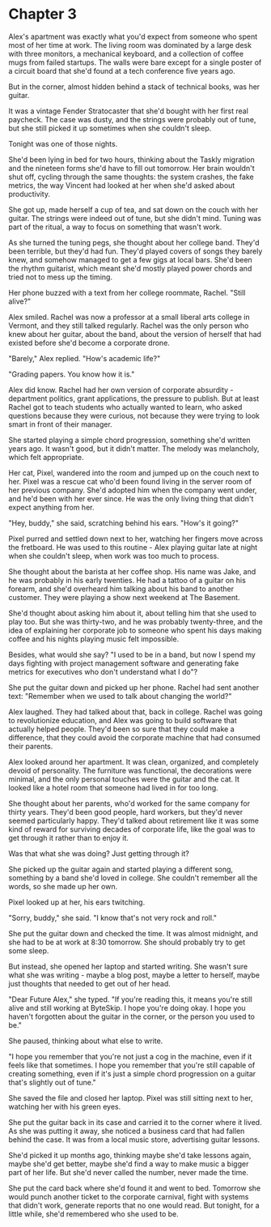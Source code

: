 # Chapter 3

Alex's apartment was exactly what you'd expect from someone who spent most of her time at work. The living room was dominated by a large desk with three monitors, a mechanical keyboard, and a collection of coffee mugs from failed startups. The walls were bare except for a single poster of a circuit board that she'd found at a tech conference five years ago.

But in the corner, almost hidden behind a stack of technical books, was her guitar.

It was a vintage Fender Stratocaster that she'd bought with her first real paycheck. The case was dusty, and the strings were probably out of tune, but she still picked it up sometimes when she couldn't sleep.

Tonight was one of those nights.

She'd been lying in bed for two hours, thinking about the Taskly migration and the nineteen forms she'd have to fill out tomorrow. Her brain wouldn't shut off, cycling through the same thoughts: the system crashes, the fake metrics, the way Vincent had looked at her when she'd asked about productivity.

She got up, made herself a cup of tea, and sat down on the couch with her guitar. The strings were indeed out of tune, but she didn't mind. Tuning was part of the ritual, a way to focus on something that wasn't work.

As she turned the tuning pegs, she thought about her college band. They'd been terrible, but they'd had fun. They'd played covers of songs they barely knew, and somehow managed to get a few gigs at local bars. She'd been the rhythm guitarist, which meant she'd mostly played power chords and tried not to mess up the timing.

Her phone buzzed with a text from her college roommate, Rachel. "Still alive?"

Alex smiled. Rachel was now a professor at a small liberal arts college in Vermont, and they still talked regularly. Rachel was the only person who knew about her guitar, about the band, about the version of herself that had existed before she'd become a corporate drone.

"Barely," Alex replied. "How's academic life?"

"Grading papers. You know how it is."

Alex did know. Rachel had her own version of corporate absurdity - department politics, grant applications, the pressure to publish. But at least Rachel got to teach students who actually wanted to learn, who asked questions because they were curious, not because they were trying to look smart in front of their manager.

She started playing a simple chord progression, something she'd written years ago. It wasn't good, but it didn't matter. The melody was melancholy, which felt appropriate.

Her cat, Pixel, wandered into the room and jumped up on the couch next to her. Pixel was a rescue cat who'd been found living in the server room of her previous company. She'd adopted him when the company went under, and he'd been with her ever since. He was the only living thing that didn't expect anything from her.

"Hey, buddy," she said, scratching behind his ears. "How's it going?"

Pixel purred and settled down next to her, watching her fingers move across the fretboard. He was used to this routine - Alex playing guitar late at night when she couldn't sleep, when work was too much to process.

She thought about the barista at her coffee shop. His name was Jake, and he was probably in his early twenties. He had a tattoo of a guitar on his forearm, and she'd overheard him talking about his band to another customer. They were playing a show next weekend at The Basement.

She'd thought about asking him about it, about telling him that she used to play too. But she was thirty-two, and he was probably twenty-three, and the idea of explaining her corporate job to someone who spent his days making coffee and his nights playing music felt impossible.

Besides, what would she say? "I used to be in a band, but now I spend my days fighting with project management software and generating fake metrics for executives who don't understand what I do"?

She put the guitar down and picked up her phone. Rachel had sent another text: "Remember when we used to talk about changing the world?"

Alex laughed. They had talked about that, back in college. Rachel was going to revolutionize education, and Alex was going to build software that actually helped people. They'd been so sure that they could make a difference, that they could avoid the corporate machine that had consumed their parents.

Alex looked around her apartment. It was clean, organized, and completely devoid of personality. The furniture was functional, the decorations were minimal, and the only personal touches were the guitar and the cat. It looked like a hotel room that someone had lived in for too long.

She thought about her parents, who'd worked for the same company for thirty years. They'd been good people, hard workers, but they'd never seemed particularly happy. They'd talked about retirement like it was some kind of reward for surviving decades of corporate life, like the goal was to get through it rather than to enjoy it.

Was that what she was doing? Just getting through it?

She picked up the guitar again and started playing a different song, something by a band she'd loved in college. She couldn't remember all the words, so she made up her own.

Pixel looked up at her, his ears twitching.

"Sorry, buddy," she said. "I know that's not very rock and roll."

She put the guitar down and checked the time. It was almost midnight, and she had to be at work at 8:30 tomorrow. She should probably try to get some sleep.

But instead, she opened her laptop and started writing. She wasn't sure what she was writing - maybe a blog post, maybe a letter to herself, maybe just thoughts that needed to get out of her head.

"Dear Future Alex," she typed. "If you're reading this, it means you're still alive and still working at ByteSkip. I hope you're doing okay. I hope you haven't forgotten about the guitar in the corner, or the person you used to be."

She paused, thinking about what else to write.

"I hope you remember that you're not just a cog in the machine, even if it feels like that sometimes. I hope you remember that you're still capable of creating something, even if it's just a simple chord progression on a guitar that's slightly out of tune."

She saved the file and closed her laptop. Pixel was still sitting next to her, watching her with his green eyes.

She put the guitar back in its case and carried it to the corner where it lived. As she was putting it away, she noticed a business card that had fallen behind the case. It was from a local music store, advertising guitar lessons.

She'd picked it up months ago, thinking maybe she'd take lessons again, maybe she'd get better, maybe she'd find a way to make music a bigger part of her life. But she'd never called the number, never made the time.

She put the card back where she'd found it and went to bed. Tomorrow she would punch another ticket to the corporate carnival, fight with systems that didn't work, generate reports that no one would read. But tonight, for a little while, she'd remembered who she used to be.

 
